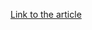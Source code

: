 [Link to the article](https://reasonlabs.com/research/new-widespread-extension-trojan-malware-campaign)
